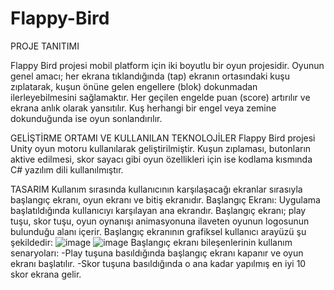 # Flappy-Bird
  PROJE TANITIMI
  
  Flappy Bird projesi mobil platform için iki boyutlu bir oyun projesidir. Oyunun genel amacı; her ekrana tıklandığında (tap) ekranın ortasındaki kuşu zıplatarak, kuşun önüne gelen engellere (blok) dokunmadan ilerleyebilmesini sağlamaktır. Her geçilen engelde puan (score) artırılır ve ekrana anlık olarak yansıtılır. Kuş herhangi bir engel veya zemine dokunduğunda ise oyun sonlandırılır.
  
  GELİŞTİRME ORTAMI VE KULLANILAN TEKNOLOJİLER
  Flappy Bird projesi Unity oyun motoru kullanılarak geliştirilmiştir. Kuşun zıplaması, butonların aktive edilmesi, skor sayacı gibi oyun özellikleri için ise kodlama kısmında C# yazılım dili kullanılmıştır.
  
  TASARIM
  Kullanım sırasında kullanıcının karşılaşacağı ekranlar sırasıyla başlangıç ekranı, oyun ekranı ve bitiş ekranıdır.
 Başlangıç Ekranı: Uygulama başlatıldığında kullanıcıyı karşılayan ana ekrandır. Başlangıç ekranı; play tuşu, skor tuşu, oyun oynanışı animasyonuna ilaveten oyunun logosunun bulunduğu alanı içerir. Başlangıç ekranının grafiksel kullanıcı arayüzü şu şekildedir:
![image](https://user-images.githubusercontent.com/74682394/200566146-233916e1-cdf6-4a40-aaf7-28946111bae8.png)
![image](https://user-images.githubusercontent.com/74682394/200566239-46f0c6c7-2a4f-4f1d-b332-48fa7bcae14c.png)
Başlangıç ekranı bileşenlerinin kullanım senaryoları:
-Play tuşuna basıldığında başlangıç ekranı kapanır ve oyun ekranı başlatılır.
-Skor tuşuna basıldığında o ana kadar yapılmış en iyi 10 skor ekrana gelir.

